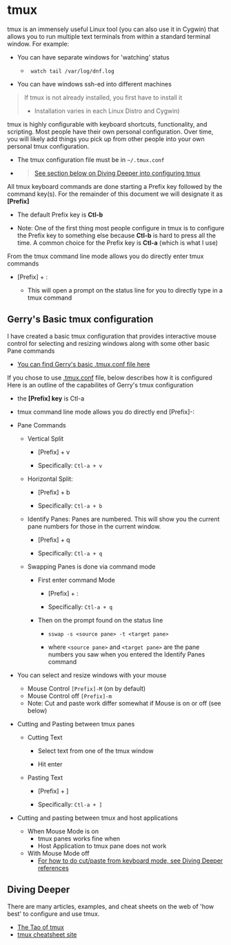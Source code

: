 # tmux 

tmux is an immensely useful Linux tool (you can also use it in Cygwin) that allows you to run multiple text terminals from within a standard terminal window.  For example:
* You can have separate windows for 'watching' status
    * ``` watch tail /var/log/dnf.log```

* You can have windows ssh-ed into different machines

>If tmux is not already installed, you first have to install it 
> * Installation varies in each Linux Distro and Cygwin)

tmux is highly configurable with keyboard shortcuts, functionality, and scripting. Most people have their own personal configuration. Over time, you will likely  add things you pick up from other people into your own personal tmux configuration.    
* The tmux configuration file must be in ```~/.tmux.conf```

* > [See section below on Diving Deeper into configuring tmux](#diving-deeper)


All tmux keyboard commands are done starting a Prefix key followed by the command key(s). For the remainder of this document we will designate it as **[Prefix]**
* The default Prefix key is **Ctl-b**

* Note: One of the first thing most people configure in tmux is to configure the Prefix key to something else because  **Ctl-b** is hard to press all the time.  A common choice for the Prefix key is **Ctl-a** (which is what I use)

From the  tmux command line mode allows you do directly enter tmux commands

* [Prefix] + :  

    * This will open a prompt on the status line for you to directly  type in a tmux command

## Gerry's Basic tmux configuration

I have created a basic tmux configuration that provides interactive mouse control for selecting and resizing windows along with some other basic Pane commands
* [You can find Gerry's basic .tmux.conf  file here](.tmux.conf)

If you chose to use [.tmux.conf](.tmux.conf) file, below describes how it is configured
Here is an outline of the capabilites of Gerry's tmux configuration
* the **[Prefix] key**  is Ctl-a
* tmux command line mode allows you do directly end
    [Prefix]-:
* Pane Commands
    * Vertical Split 
        * [Prefix] + v

        * Specifically: ```Ctl-a + v```

    * Horizontal Split: 
        * [Prefix] + b
    
        * Specifically: ```Ctl-a + b```
    * Identify Panes: Panes are numbered.  This will show you the current pane numbers for those in the current window.
        * [Prefix] + q  
             
        * Specifically: ```Ctl-a + q```

    * Swapping Panes is done via command mode
        * First enter command Mode
            * [Prefix] + :

            * Specifically: ```Ctl-a + q```
        * Then on the prompt found on the status line

            * ```sswap -s <source pane> -t <target pane>```

            * where ```<source pane>``` and ```<target pane>``` are the pane numbers you saw when you entered the Identify Panes command

* You can select and resize windows with your mouse
    * Mouse Control     ```[Prefix]-M```   (on by default)
    * Mouse Control off ```[Prefix]-m```
    * Note: Cut and paste work differ somewhat if Mouse is on or off (see  below)

* Cutting and Pasting between tmux panes

    * Cutting Text
        * Select text from one of the tmux window

        * Hit enter

    * Pasting Text
        * [Prefix] + ]

        * Specifically: ```Ctl-a + ]```

* Cutting and pasting between tmux and host applications 
    * When Mouse Mode is on
        * tmux panes works fine when
        * Host Application to tmux pane does not work
    * With Mouse Mode off
        * [For how to do cut/paste from keyboard mode, see Diving Deeper references](#diving-deeper)


## Diving Deeper 
 
 There are many articles, examples, and cheat sheets on the web of 'how best' to configure and use tmux. 
 * [The Tao of tmux](https://leanpub.com/the-tao-of-tmux/read)
 * [tmux cheatsheet site](https://tmuxcheatsheet.com/)